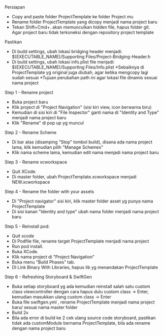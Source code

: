 Persiapan
- Copy and paste folder ProjectTemplate ke folder Project mu
- Rename folder ProjectTemplate yang dicopy menjadi nama project baru
- Tekan Shift+Cmd+. akan memunculkan hidden file, hapus folder git. Agar project baru tidak terkoneksi dengan repository project template

Pastikan
- Di build settings, ubah lokasi bridging header menjadi:
    $(EXECUTABLE_NAME)/Supporting Files/Project-Bridging-Header.h
- Di build settings, ubah lokasi info.plist file menjadi:
    $(EXECUTABLE_NAME)/Supporting Files/Info.plist
*Sebaiknya di ProjectTemplate yg original juga diubah, agar ketika mengcopy lagi sudah sesuai
*Tujuan perubahan path ini agar lokasi file dinamis sesuai nama project

Step 1 - Rename project
- Buka project baru
- Klik project di "Project Navigation" (sisi kiri view, icon berwarna biru)
- Kemudian di sisi kiri di "File Inspector" ganti nama di "Identity and Type" menjadi nama project baru
- Klik "Rename" di pop up yg muncul

Step 2 - Rename Scheme
- Di bar atas (disamping "Stop" tombol build), disana ada nama project lama, klik kemudian pilih "Manage Schemes"
- Klik nama scheme lama, kemudian edit nama menjadi nama project baru

Step 3 - Rename xcworkspace
- Quit XCode.
- Di master folder, ubah ProjectTemplate.xcworkspace menjadi NEW.xcworkspace

Step 4 - Rename the folder with your assets
- Di "Project navigator" sisi kiri, klik master folder asset yg punya nama ProjectTemplate
- Di sisi kanan "Identity and type" ubah nama folder menjadi nama project baru

Step 5 - Reinstall pod:
- Quit xcode
- Di Podfile file, rename target ProjectTemplate menjadi nama project
- Run pod install.
- Buka XCode.
- Klik nama project di "Project Navigation"
- Buka menu "Build Phases" tab.
- DI Link Binary With Libraries, hapus lib yg menandakan ProjectTemplate

Step 6 - Refreshing Storyboard & SwiftGen
- Buka setiap storyboard yg ada kemudian reinstall salah satu custom class viewcontroller dengan cara  hapus dulu custom class -> Enter, kemudian masukkan ulang custom class -> Enter
- Buka file swiftgen.yml , rename ProjectTemplate menjadi nama project baru/ sesuai nama master folder
- Build 2x
- Bila ada error di build ke 2 cek ulang source code storyboard, pastikan tidak ada customModule bernama ProjectTemplate, bila ada rename dengan nama project baru
